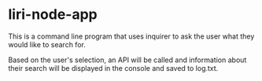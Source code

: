 # liri-node-app

This is a command line program that uses inquirer to ask the user what they would like to search for.

Based on the user's selection, an API will be called and information about their search will be displayed in the console and saved to log.txt.